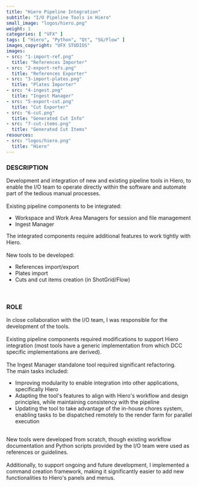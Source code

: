 ```yaml
---
title: "Hiero Pipeline Integration"
subtitle: "I/O Pipeline Tools in Hiero"
small_image: "logos/hiero.png"
weight: 1
categories: [ "VFX" ]
tags: [ "Hiero", "Python", "Qt", "SG/Flow" ]
images_copyright: "UFX STUDIOS"
images:
- src: "1-import-ref.png"
  title: "References Importer"
- src: "2-export-refs.png"
  title: "References Exporter"
- src: "3-import-plates.png"
  title: "Plates Importer"
- src: "4-ingest.png"
  title: "Ingest Manager"
- src: "5-export-cut.png"
  title: "Cut Exporter"
- src: "6-cut.png"
  title: "Generated Cut Info"
- src: "7-cut-items.png"
  title: "Generated Cut Items"
resources:
- src: "logos/hiero.png"
  title: "Hiero"
---
```


<h3>DESCRIPTION</h3>
Development and integration of new and existing pipeline tools in Hiero, to enable the I/O team to operate directly within the software and automate part of the tedious manual processes.<br>
<br>
Existing pipeline components to be integrated:
<ul>
<li>Workspace and Work Area Managers for session and file management</li>
<li>Ingest Manager</li>
</ul>
The integrated components require additional features to work tightly with Hiero.<br>
<br>
New tools to be developed:
<ul>
<li>References import/export</li>
<li>Plates import</li>
<li>Cuts and cut items creation (in ShotGrid/Flow)</li>
</ul>
<br>

<h3>ROLE</h3>
In close collaboration with the I/O team, I was responsible for the development of the tools.<br>
<br>
Existing pipeline components required modifications to support Hiero integration (most tools have a generic implementation from which DCC specific implementations are derived).<br>
<br>
The Ingest Manager standalone tool required significant refactoring.<br>
The main tasks included:
<ul>
<li>Improving modularity to enable integration into other applications, specifically Hiero</li>
<li>Adapting the tool's features to align with Hiero's workflow and design principles, while maintaining consistency with the pipeline</li>
<li>Updating the tool to take advantage of the in-house chores system, enabling tasks to be dispatched remotely to the render farm for parallel execution</li>
</ul>
<br>
New tools were developed from scratch, though existing workflow documentation and Python scripts provided by the I/O team were used as references or guidelines.<br>
<br>
Additionally, to support ongoing and future development, I implemented a command creation framework, making it significantly easier to add new functionalities to Hiero's panels and menus.<br>
